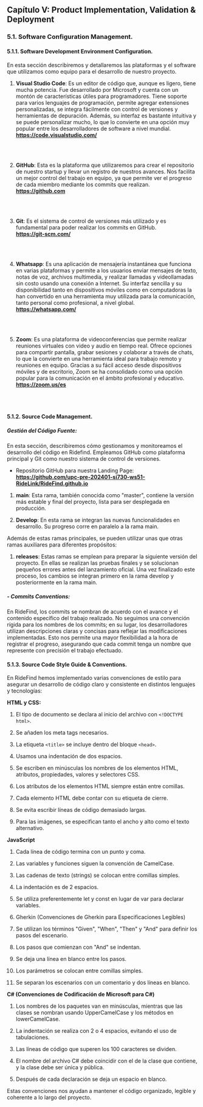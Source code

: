 ## Capítulo V: Product Implementation, Validation & Deployment

### 5.1. Software Configuration Management.

#### 5.1.1. Software Development Environment Configuration.

En esta sección describiremos y detallaremos las plataformas y el software que utilizamos como equipo para el desarrollo de nuestro proyecto.

1. <b>Visual Studio Code</b>: Es un editor de código que, aunque es ligero, tiene mucha potencia. Fue desarrollado por Microsoft y cuenta con un montón de características útiles para programadores. Tiene soporte para varios lenguajes de programación, permite agregar extensiones personalizadas, se integra fácilmente con control de versiones y herramientas de depuración. Además, su interfaz es bastante intuitiva y se puede personalizar mucho, lo que lo convierte en una opción muy popular entre los desarrolladores de software a nivel mundial.
<b>https://code.visualstudio.com/</b>
<br>
<br>

2. <b>GitHub</b>: Esta es la plataforma que utilizaremos para crear el repositorio de nuestro startup y llevar un registro de nuestros avances. Nos facilita un mejor control del trabajo en equipo, ya que permite ver el progreso de cada miembro mediante los commits que realizan. <br>
<b>https://github.com</b>
<br>
<br>

3. <b>Git</b>: Es el sistema de control de versiones más utilizado y es fundamental para poder realizar los commits en GitHub. <br>
<b>https://git-scm.com/</b>
<br>
<br>

4. <b>Whatsapp</b>: Es una aplicación de mensajería instantánea que funciona en varias plataformas y permite a los usuarios enviar mensajes de texto, notas de voz, archivos multimedia, y realizar llamadas y videollamadas sin costo usando una conexión a Internet. Su interfaz sencilla y su disponibilidad tanto en dispositivos móviles como en computadoras la han convertido en una herramienta muy utilizada para la comunicación, tanto personal como profesional, a nivel global. <br>
<b>https://whatsapp.com/</b>
<br>
<br>

 5. <b>Zoom</b>: Es una plataforma de videoconferencias que permite realizar reuniones virtuales con video y audio en tiempo real. Ofrece opciones para compartir pantalla, grabar sesiones y colaborar a través de chats, lo que la convierte en una herramienta ideal para trabajo remoto y reuniones en equipo. Gracias a su fácil acceso desde dispositivos móviles y de escritorio, Zoom se ha consolidado como una opción popular para la comunicación en el ámbito profesional y educativo. <br>
 <b>https://zoom.us/es</b>
 <br>
 <br>

 #### 5.1.2. Source Code Management.

##### Gestión del Código Fuente:

En esta sección, describiremos cómo gestionamos y monitoreamos el desarrollo del código en Ridefind. Empleamos GitHub como plataforma principal y Git como nuestro sistema de control de versiones.

- Repositorio GitHub para nuestra Landing Page:
<b>https://github.com/upc-pre-202401-si730-ws51-RideLink/RideFind.github.io</b>

1. **main**: Esta rama, también conocida como "master", contiene la versión más estable y final del proyecto, lista para ser desplegada en producción.

2. **Develop**: En esta rama se integran las nuevas funcionalidades en desarrollo. Su progreso corre en paralelo a la rama main.

Además de estas ramas principales, se pueden utilizar unas que otras ramas auxiliares para diferentes propósitos:

1. **releases**: Estas ramas se emplean para preparar la siguiente versión del proyecto. En ellas se realizan las pruebas finales y se solucionan pequeños errores antes del lanzamiento oficial. Una vez finalizado este proceso, los cambios se integran primero en la rama develop y posteriormente en la rama main.

##### - Commits Conventions:

En RideFind, los commits se nombran de acuerdo con el avance y el contenido específico del trabajo realizado. No seguimos una convención rígida para los nombres de los commits; en su lugar, los desarrolladores utilizan descripciones claras y concisas para reflejar las modificaciones implementadas. Esto nos permite una mayor flexibilidad a la hora de registrar el progreso, asegurando que cada commit tenga un nombre que represente con precisión el trabajo efectuado.

#### 5.1.3. Source Code Style Guide & Conventions.

En RideFind hemos implementado varias convenciones de estilo para asegurar un desarrollo de código claro y consistente en distintos lenguajes y tecnologías:

<b>HTML y CSS:</b> <br>

1. El tipo de documento se declara al inicio del archivo con `<!DOCTYPE html>`.

2. Se añaden los meta tags necesarios.

3. La etiqueta `<title>` se incluye dentro del bloque `<head>`.

4. Usamos una indentación de dos espacios.

5. Se escriben en minúsculas los nombres de los elementos HTML, atributos, propiedades, valores y selectores CSS.

6. Los atributos de los elementos HTML siempre están entre comillas.

7. Cada elemento HTML debe contar con su etiqueta de cierre.

8. Se evita escribir líneas de código demasiado largas.

9. Para las imágenes, se especifican tanto el ancho y alto como el texto alternativo.

<b>JavaScript</b>

1. Cada línea de código termina con un punto y coma.

2. Las variables y funciones siguen la convención de CamelCase.

3. Las cadenas de texto (strings) se colocan entre comillas simples.

4. La indentación es de 2 espacios.

5. Se utiliza preferentemente let y const en lugar de var para declarar variables.

6. Gherkin (Convenciones de Gherkin para Especificaciones Legibles)

7. Se utilizan los términos "Given", "When", "Then" y "And" para definir los pasos del escenario.

8. Los pasos que comienzan con "And" se indentan.

9. Se deja una línea en blanco entre los pasos.

10. Los parámetros se colocan entre comillas simples.

11. Se separan los escenarios con un comentario y dos líneas en blanco.


<b>C# (Convenciones de Codificación de Microsoft para C#)</b>

1. Los nombres de los paquetes van en minúsculas, mientras que las clases se nombran usando UpperCamelCase y los métodos en lowerCamelCase.

2. La indentación se realiza con 2 o 4 espacios, evitando el uso de tabulaciones.

3. Las líneas de código que superen los 100 caracteres se dividen.

4. El nombre del archivo C# debe coincidir con el de la clase que contiene, y la clase debe ser única y pública.

5. Después de cada declaración se deja un espacio en blanco.

Estas convenciones nos ayudan a mantener el código organizado, legible y coherente a lo largo del proyecto.




